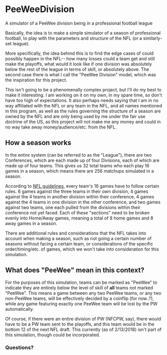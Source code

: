 # PeeWeeDivision
A simulator of a PeeWee division being in a professional football league

Basically, the idea is to make a simple simulator of a season of professional football, to play with the parameters and structure 
of the NFL (or a similarly-set league).

More specifically, the idea behind this is to find the edge cases of could possibly happen in the NFL-- 
how many losses could a team get and still make the playoffs, what would it look like if one division was absolutely below
the rest of the league in terms of skill, or absolutely above. The second case there is what I call the "PeeWee Division" model, 
which was the inspiration for this project.

This isn't going to be a phenomenally complex project, but I'll do my best to make it interesting. I am working on it on my own,
in my spare time, so don't have too high of expectations. It also perhaps needs saying that I am in no way affiliated with the NFL
or any team in the NFL, and all names mentioned in this program, as well as the rules governing the structure of a season are owned
by the NFL and are only being used by me under the fair use doctrine of the US, as this project will not make me any money and could
in no way take away money/audience/etc. from the NFL.

## How a season works

In the entire system (can be referred to as the "League"), there are two Conferences, which are each made up of four Divisions, 
each of which are made up of four teams. This gives us 32 total teams who each play 16 games in a season, which means there are 256
matchups simulated in a season.

According to <a href=https://operations.nfl.com/the-game/creating-the-nfl-schedule/>NFL guidelines</a>, every team's 16 games have to 
follow certain rules. 6 games against the three teams in their own division, 4 games against the 4 teams in another division within their
conference, 4 games against the 4 teams in one division in the other conference, and two games against two teams, one each pulled from the
divisions within their conference not yet faced. Each of these "sections" need to be broken evenly into Home/Away games, meaning a total of
8 home games and 8 away games in a season. 

There are additional rules and considerations that the NFL takes into account when making a season, such as not going a certain number of 
seasons without facing a certain team, or considerations of the specific order/timing/etc. of games, which we won't take into consideration
for this simulation.

## What does "PeeWee" mean in this context?

For the purposes of this simulation, teams can be marked as "PeeWee" to indicate they are entirely below the level of skill of <b>all</b> 
teams not marked "PeeWee". This means a game between any two PeeWee teams, or any two non-PeeWee teams, will be effectively decided by a 
coinflip (for now..?), while any game featuring exactly one PeeWee team will be lost by the PW automatically. 

Of course, if there were an entire division of PW (NFCPW, say), there would have to be a PW team sent to the playoffs, and this team
would be in the bottom 12 of the next NFL draft. This currently (as of 2/13/2018) isn't part of this simulation, though could be
incorporated.

### Questions?
